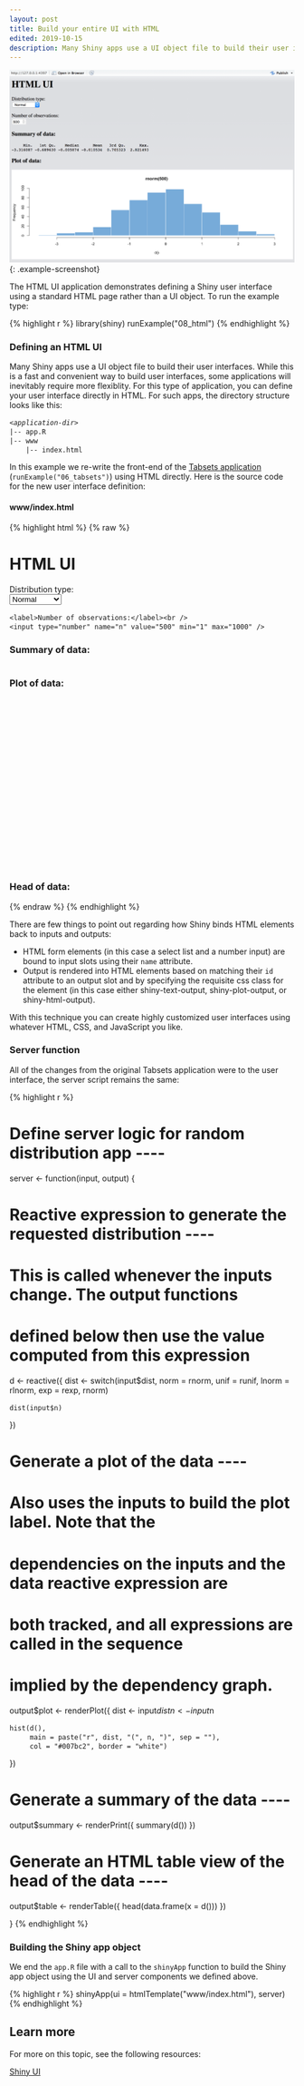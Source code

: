```yaml
---
layout: post
title: Build your entire UI with HTML
edited: 2019-10-15
description: Many Shiny apps use a UI object file to build their user interfaces. While this is a fast and convenient way to build user interfaces, some applications will inevitably require more flexiblity. For this type of application, you can define your user interface directly in HTML.
---
```


![HTML UI Screenshot](../../images/examples/08_html.png){: .example-screenshot}

The HTML UI application demonstrates defining a Shiny user interface using a standard HTML page rather than a UI object. To run the example type: 

{% highlight r %}
library(shiny)
runExample("08_html")
{% endhighlight %}

### Defining an HTML UI

Many Shiny apps use a UI object file to build their user interfaces. While this is a fast and convenient way to build user interfaces, some applications will inevitably require more flexiblity. For this type of application, you can define your user interface directly in HTML. For such apps, the directory structure looks like this:

<pre><code>&lt;<em>application-dir</em>&gt;
|-- app.R
|-- www
    |-- index.html
</code></pre>

In this example we re-write the front-end of the [Tabsets application](/gallery/tabsets.html) (`runExample("06_tabsets")`) using HTML directly. Here is the source code for the new user interface definition:

#### www/index.html

{% highlight html %}
{% raw %}
<!DOCTYPE html>
<html>

<head>
  <script src="shared/jquery.js" type="text/javascript"></script>
  <script src="shared/shiny.js" type="text/javascript"></script>
  <link rel="stylesheet" type="text/css" href="shared/shiny.css"/>
</head>

<body>

  <h1>HTML UI</h1>

  <p>
    <label>Distribution type:</label><br />
    <select name="dist">
      <option value="norm">Normal</option>
      <option value="unif">Uniform</option>
      <option value="lnorm">Log-normal</option>
      <option value="exp">Exponential</option>
    </select>
  </p>

  <p>

    <label>Number of observations:</label><br />
    <input type="number" name="n" value="500" min="1" max="1000" />

  </p>

  <h3>Summary of data:</h3>
  <pre id="summary" class="shiny-text-output"></pre>

  <h3>Plot of data:</h3>
  <div id="plot" class="shiny-plot-output"
       style="width: 100%; height: 300px"></div>

  <h3>Head of data:</h3>
  <div id="table" class="shiny-html-output"></div>

</body>
</html>
{% endraw %}
{% endhighlight %}

There are few things to point out regarding how Shiny binds HTML elements back to inputs and outputs:

* HTML form elements (in this case a select list and a number input) are bound to input slots using their `name` attribute.
* Output is rendered into HTML elements based on matching their `id` attribute to an output slot and by specifying the requisite css class for the element (in this case either shiny-text-output, shiny-plot-output, or shiny-html-output).

With this technique you can create highly customized user interfaces using whatever HTML, CSS, and JavaScript you like.

### Server function

All of the changes from the original Tabsets application were to the user interface, the server script remains the same:

{% highlight r %}
# Define server logic for random distribution app ----
server <- function(input, output) {

  # Reactive expression to generate the requested distribution ----
  # This is called whenever the inputs change. The output functions
  # defined below then use the value computed from this expression
  d <- reactive({
    dist <- switch(input$dist,
                   norm = rnorm,
                   unif = runif,
                   lnorm = rlnorm,
                   exp = rexp,
                   rnorm)

    dist(input$n)
  })

  # Generate a plot of the data ----
  # Also uses the inputs to build the plot label. Note that the
  # dependencies on the inputs and the data reactive expression are
  # both tracked, and all expressions are called in the sequence
  # implied by the dependency graph.
  output$plot <- renderPlot({
    dist <- input$dist
    n <- input$n

    hist(d(),
         main = paste("r", dist, "(", n, ")", sep = ""),
         col = "#007bc2", border = "white")
  })

  # Generate a summary of the data ----
  output$summary <- renderPrint({
    summary(d())
  })

  # Generate an HTML table view of the head of the data ----
  output$table <- renderTable({
    head(data.frame(x = d()))
  })

}
{% endhighlight %}

### Building the Shiny app object

We end the `app.R` file with a call to the `shinyApp` function to build the Shiny app object using the UI and server components we defined above.

{% highlight r %}
shinyApp(ui = htmlTemplate("www/index.html"), server)
{% endhighlight %}

## Learn more

For more on this topic, see the following resources:

[<i class="fas fa-play-circle fa-lg" aria-hidden="true"></i> Shiny UI](https://resources.rstudio.com/shiny-developer-conference/shinydevcon-shinyui-garrettgrolemund-1080p)
